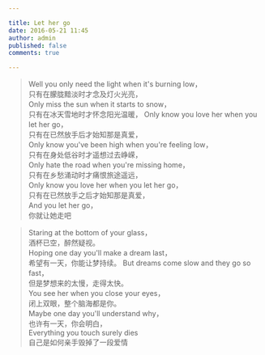 ```yaml
---

title: Let her go
date: 2016-05-21 11:45
author: admin
published: false
comments: true

---
```

>Well you only need the light when it's burning low，  
只有在朦胧黯淡时才念及灯火光亮，  
Only miss the sun when it starts to snow，  
只有在冰天雪地时才怀念阳光温暖，
Only know you love her when you let her go，  
只有在已然放手后才始知那是真爱，  
Only know you've been high when you're feeling low，  
只有在身处低谷时才遥想过去峥嵘，  
Only hate the road when you're missing home，  
只有在乡愁涌动时才痛恨旅途遥远，  
Only know you love her when you let her go，  
只有在已然放手之后才始知那是真爱，  
And you let her go，  
你就让她走吧  

>Staring at the bottom of your glass，  
酒杯已空，醉然疑视。  
Hoping one day you'll make a dream last，  
希望有一天，你能让梦持续。
But dreams come slow and they go so fast，  
但是梦想来的太慢，走得太快。  
You see her when you close your eyes，  
闭上双眼，整个脑海都是你。  
Maybe one day you'll understand why，  
也许有一天，你会明白，  
Everything you touch surely dies  
自己是如何亲手毁掉了一段爱情  

